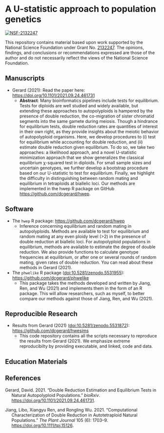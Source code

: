 
<!-- README.md is generated from README.Rmd. Please edit that file -->

# A U-statistic approach to population genetics

[![NSF-2132247](https://img.shields.io/badge/NSF-2132247-blue.svg)](https://nsf.gov/awardsearch/showAward?AWD_ID=2132247)

This repository contains material based upon work supported by the
National Science Foundation under Grant
No. [2132247](https://nsf.gov/awardsearch/showAward?AWD_ID=2132247). The
opinions, findings, and conclusions or recommendations expressed are
those of the author and do not necessarily reflect the views of the
National Science Foundation.

## Manuscripts

-   Gerard (2021): Read the paper here:
    <https://doi.org/10.1101/2021.09.24.461731>
    -   **Abstract**: Many bioinformatics pipelines include tests for
        equilibrium. Tests for diploids are well studied and widely
        available, but extending these approaches to autopolyploids is
        hampered by the presence of double reduction, the co-migration
        of sister chromatid segments into the same gamete during
        meiosis. Though a hindrance for equilibrium tests, double
        reduction rates are quantities of interest in their own right,
        as they provide insights about the meiotic behavior of
        autopolyploid organisms. Here, we develop procedures to (i) test
        for equilibrium while accounting for double reduction, and (ii)
        estimate double reduction given equilibrium. To do so, we take
        two approaches: a likelihood approach, and a novel U-statistic
        minimization approach that we show generalizes the classical
        equilibrium χ-squared test in diploids. For small sample sizes
        and uncertain genotypes, we further develop a bootstrap
        procedure based on our U-statistic to test for equilibrium.
        Finally, we highlight the difficulty in distinguishing between
        random mating and equilibrium in tetraploids at biallelic loci.
        Our methods are implemented in the hwep R package on GitHub
        <https://github.com/dcgerard/hwep>.

## Software

-   The `hwep` R package: <https://github.com/dcgerard/hwep>
    -   Inference concerning equilibrium and random mating in
        autopolyploids. Methods are available to test for equilibrium
        and random mating at any even ploidy level (&gt;2) in the
        presence of double reduction at biallelic loci. For
        autopolyploid populations in equilibrium, methods are available
        to estimate the degree of double reduction. We also provide
        functions to calculate genotype frequencies at equilibrium, or
        after one or several rounds of random mating, given rates of
        double reduction. You can read about these methods in
        Gerard (2021).
-   The `phwelike` R package
    ([doi:10.5281/zenodo.5531955](https://doi.org/10.5281/zenodo.5531955)):
    <https://github.com/dcgerard/phwelike>
    -   This package takes the methods developed and written by Jiang,
        Ren, and Wu (2021) and implements them in the form of an R
        package. This will allow researchers, such as myself, to better
        compare our methods against those of Jiang, Ren, and Wu (2021).

## Reproducible Research

-   Results from Gerard (2021)
    ([doi:10.5281/zenodo.5531872](https://doi.org/10.5281/zenodo.5531872)):
    <https://github.com/dcgerard/hwesims>
    -   This code repository contains all the scripts necessary to
        reproduce the results from Gerard (2021). We emphasize extreme
        reproducibilty by providing executable, and linked, code and
        data.

## Education Materials

## References

<div id="refs" class="references csl-bib-body hanging-indent">

<div id="ref-gerard2021double" class="csl-entry">

Gerard, David. 2021. “Double Reduction Estimation and Equilibrium Tests
in Natural Autopolyploid Populations.” *bioRxiv*.
<https://doi.org/10.1101/2021.09.24.461731>.

</div>

<div id="ref-jiang2021computational" class="csl-entry">

Jiang, Libo, Xiangyu Ren, and Rongling Wu. 2021. “Computational
Characterization of Double Reduction in Autotetraploid Natural
Populations.” *The Plant Journal* 105 (6): 1703–9.
<https://doi.org/10.1111/tpj.15126>.

</div>

</div>
